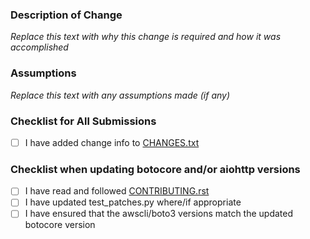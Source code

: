 ### Description of Change
*Replace this text with why this change is required and how it was accomplished*

### Assumptions
*Replace this text with any assumptions made (if any)*

### Checklist for All Submissions
* [ ] I have added change info to [CHANGES.txt](https://github.com/aio-libs/aiobotocore/blob/master/CHANGES.txt)

### Checklist when updating botocore and/or aiohttp versions

* [ ] I have read and followed [CONTRIBUTING.rst](https://github.com/aio-libs/aiobotocore/blob/master/CONTRIBUTING.rst#how-to-upgrade-botocore)
* [ ] I have updated test_patches.py where/if appropriate
* [ ] I have ensured that the awscli/boto3 versions match the updated botocore version
